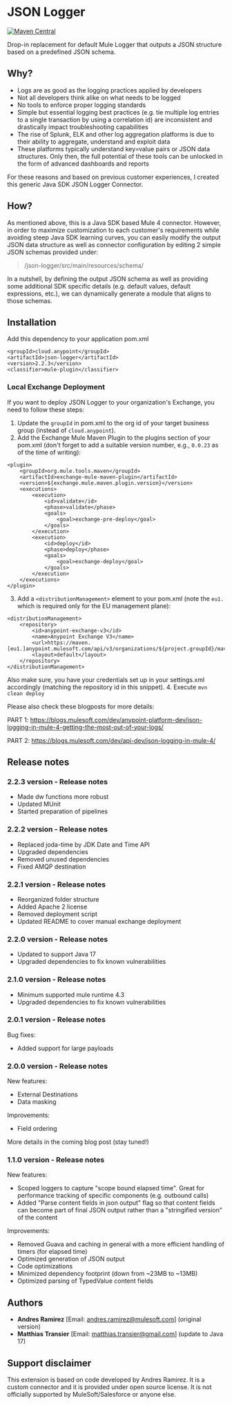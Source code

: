 # JSON Logger

[![Maven Central](https://img.shields.io/maven-central/v/cloud.anypoint/json-logger)](https://central.sonatype.com/artifact/cloud.anypoint/json-logger/overview)

Drop-in replacement for default Mule Logger that outputs a JSON structure based on a predefined JSON schema.

## Why?

- Logs are as good as the logging practices applied by developers
- Not all developers think alike on what needs to be logged
- No tools to enforce proper logging standards
- Simple but essential logging best practices (e.g. tie multiple log entries to a single transaction by using a correlation id) are inconsistent and drastically impact troubleshooting capabilities
- The rise of Splunk, ELK and other log aggregation platforms is due to their ability to aggregate, understand and exploit data
- These platforms typically understand key=value pairs or JSON data structures. Only then, the full potential of these tools can be unlocked in the form of advanced dashboards and reports

For these reasons and based on previous customer experiences, I created this generic Java SDK JSON Logger Connector.

## How?

As mentioned above, this is a Java SDK based Mule 4 connector. However, in order to maximize customization to each customer's requirements while avoiding steep Java SDK learning curves, you can easily modify the output JSON data structure as well as connector configuration by editing 2 simple JSON schemas provided under:
>/json-logger/src/main/resources/schema/

In a nutshell, by defining the output JSON schema as well as providing some additional SDK specific details (e.g. default values, default expressions, etc.), we can dynamically generate a module that aligns to those schemas.

## Installation

Add this dependency to your application pom.xml

```
<groupId>cloud.anypoint</groupId>
<artifactId>json-logger</artifactId>
<version>2.2.3</version>
<classifier>mule-plugin</classifier>
```

### Local Exchange Deployment

If you want to deploy JSON Logger to your organization's Exchange, you need to follow these steps:
1. Update the `groupId` in pom.xml to the org id of your target business group (instead of `cloud.anypoint`).
2. Add the Exchange Mule Maven Plugin to the plugins section of your pom.xml (don't forget to add a suitable version number, e.g., `0.0.23` as of the time of writing):
```
<plugin>
    <groupId>org.mule.tools.maven</groupId>
    <artifactId>exchange-mule-maven-plugin</artifactId>
    <version>${exchange.mule.maven.plugin.version}</version>
    <executions>
        <execution>
            <id>validate</id>
            <phase>validate</phase>
            <goals>
                <goal>exchange-pre-deploy</goal>
            </goals>
        </execution>
        <execution>
            <id>deploy</id>
            <phase>deploy</phase>
            <goals>
                <goal>exchange-deploy</goal>
            </goals>
        </execution>
    </executions>
</plugin>
```
3. Add a `<distributionManagement>` element to your pom.xml (note the `eu1.` which is required only for the EU management plane):
```
<distributionManagement>
    <repository>
        <id>anypoint-exchange-v3</id>
        <name>Anypoint Exchange V3</name>
        <url>https://maven.[eu1.]anypoint.mulesoft.com/api/v3/organizations/${project.groupId}/maven</url>
        <layout>default</layout>
    </repository>
</distributionManagement>
```
Also make sure, you have your credentials set up in your settings.xml accordingly (matching the repository id in this snippet).
4. Execute `mvn clean deploy`

Please also check these blogposts for more details:

PART 1: https://blogs.mulesoft.com/dev/anypoint-platform-dev/json-logging-in-mule-4-getting-the-most-out-of-your-logs/

PART 2: https://blogs.mulesoft.com/dev/api-dev/json-logging-in-mule-4/

##  Release notes

### 2.2.3 version - Release notes

* Made dw functions more robust
* Updated MUnit
* Started preparation of pipelines

### 2.2.2 version - Release notes

* Replaced joda-time by JDK Date and Time API
* Upgraded dependencies
* Removed unused dependencies
* Fixed AMQP destination

### 2.2.1 version - Release notes

* Reorganized folder structure
* Added Apache 2 license
* Removed deployment script
* Updated README to cover manual exchange deployment

### 2.2.0 version - Release notes

* Updated to support Java 17
* Upgraded dependencies to fix known vulnerabilities

### 2.1.0 version - Release notes

* Minimum supported mule runtime 4.3
* Upgraded dependencies to fix known vulnerabilities

### 2.0.1 version - Release notes

Bug fixes:
* Added support for large payloads

### 2.0.0 version - Release notes

New features:
* External Destinations
* Data masking

Improvements:
* Field ordering

More details in the coming blog post (stay tuned!)

### 1.1.0 version - Release notes

New features:
* Scoped loggers to capture "scope bound elapsed time". Great for performance tracking of specific components (e.g. outbound calls)
* Added "Parse content fields in json output" flag so that content fields can become part of final JSON output rather than a "stringified version" of the content

Improvements:
* Removed Guava and caching in general with a more efficient handling of timers (for elapsed time)
* Optimized generation of JSON output
* Code optimizations
* Minimized dependency footprint (down from ~23MB to ~13MB)
* Optimized parsing of TypedValue content fields

## Authors

* **Andres Ramirez** [Email: andres.ramirez@mulesoft.com] (original version)
* **Matthias Transier** [Email: matthias.transier@gmail.com] (update to Java 17)

## Support disclaimer

This extension is based on code developed by Andres Ramirez. It is a custom connector and it is provided under open source license.
It is not officially supported by MuleSoft/Salesforce or anyone else.
